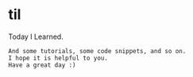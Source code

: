 # til
Today I Learned.
```
And some tutorials, some code snippets, and so on.
I hope it is helpful to you.
Have a great day :)
```
